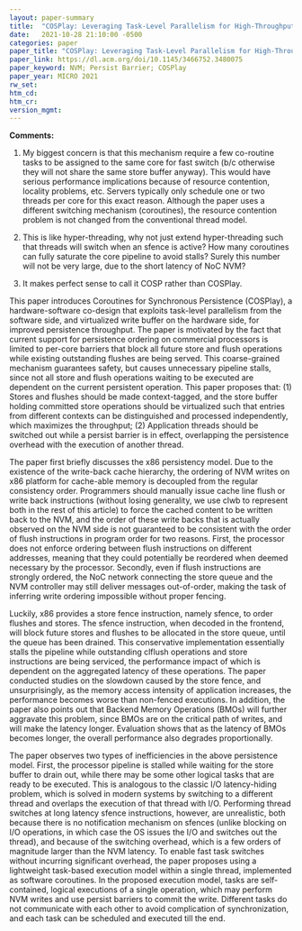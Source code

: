 ```yaml
---
layout: paper-summary
title:  "COSPlay: Leveraging Task-Level Parallelism for High-Throughput Synchronous Persistence"
date:   2021-10-28 21:10:00 -0500
categories: paper
paper_title: "COSPlay: Leveraging Task-Level Parallelism for High-Throughput Synchronous Persistence"
paper_link: https://dl.acm.org/doi/10.1145/3466752.3480075
paper_keyword: NVM; Persist Barrier; COSPlay
paper_year: MICRO 2021
rw_set:
htm_cd:
htm_cr:
version_mgmt:
---
```


**Comments:**

1. My biggest concern is that this mechanism require a few co-routine tasks to be assigned to the same core for fast
   switch (b/c otherwise they will not share the same store buffer anyway). This would have serious performance
   implications because of resource contention, locality problems, etc. Servers typically only schedule one or two
   threads per core for this exact reason. Although the paper uses a different switching mechanism (coroutines),
   the resource contention problem is not changed from the conventional thread model.

2. This is like hyper-threading, why not just extend hyper-threading such that threads will switch when an sfence is 
   active? How many coroutines can fully saturate the core pipeline to avoid stalls? Surely this number will not be
   very large, due to the short latency of NoC NVM?

3. It makes perfect sense to call it COSP rather than COSPlay.

This paper introduces Coroutines for Synchronous Persistence (COSPlay), a hardware-software co-design that exploits 
task-level parallelism from the software side, and virtualized write buffer on the hardware side, for improved 
persistence throughput. The paper is motivated by the fact that current support for persistence ordering on commercial 
processors is limited to per-core barriers that block all future store and flush operations while existing 
outstanding flushes are being served. This coarse-grained mechanism guarantees safety, but causes unnecessary 
pipeline stalls, since not all store and flush operations waiting to be executed are dependent on the current
persistent operation.
This paper proposes that: (1) Stores and flushes should be made context-tagged, and the store buffer holding committed
store operations should be virtualized such that entries from different contexts can be distinguished and processed
independently, which maximizes the throughput; (2) Application threads should be switched out while a persist
barrier is in effect, overlapping the persistence overhead with the execution of another thread.

The paper first briefly discusses the x86 persistency model. Due to the existence of the write-back cache hierarchy, 
the ordering of NVM writes on x86 platform for cache-able memory is decoupled from the regular consistency order. 
Programmers should manually issue cache line flush or write back instructions (without losing generality, we use
clwb to represent both in the rest of this article) to force the cached content to be written back to the NVM,
and the order of these write backs that is actually observed on the NVM side is not guaranteed to be consistent
with the order of flush instructions in program order for two reasons. 
First, the processor does not enforce ordering between 
flush instructions on different addresses, meaning that they could potentially be reordered when deemed necessary
by the processor. Secondly, even if flush instructions are strongly ordered, the NoC network connecting the 
store queue and the NVM controller may still deliver messages out-of-order, making the task of inferring write 
ordering impossible without proper fencing.

Luckily, x86 provides a store fence instruction, namely sfence, to order flushes and stores. The sfence instruction, 
when decoded in the frontend, will block future stores and flushes to be allocated in the store queue, until
the queue has been drained. This conservative implementation essentially stalls the pipeline while outstanding
clflush operations and store instructions are being serviced, the performance impact of which is dependent on the 
aggregated latency of these operations. 
The paper conducted studies on the slowdown caused by the store fence, and unsurprisingly, as the memory access 
intensity of application increases, the performance becomes worse than non-fenced executions.
In addition, the paper also points out that Backend Memory Operations (BMOs) will further aggravate this problem, 
since BMOs are on the critical path of writes, and will make the latency longer. Evaluation shows that as the latency
of BMOs becomes longer, the overall performance also degrades proportionally. 

The paper observes two types of inefficiencies in the above persistence model. First, the processor pipeline is stalled
while waiting for the store buffer to drain out, while there may be some other logical tasks
that are ready to be executed. This is analogous to the classic I/O latency-hiding problem, which is solved in modern
systems by switching to a different thread and overlaps the execution of that thread with I/O.
Performing thread switches at long latency sfence instructions, however, are unrealistic,
both because there is no notification mechanism on sfences (unlike blocking on I/O operations, in which case the OS
issues the I/O and switches out the thread), and because of the switching overhead, which is a few orders of magnitude
larger than the NVM latency.
To enable fast task switches without incurring significant overhead, the paper proposes using a lightweight 
task-based execution model within a single thread, implemented as software coroutines.
In the proposed execution model, tasks are self-contained, logical executions of a single operation, which may 
perform NVM writes and use persist barriers to commit the write.
Different tasks do not communicate with each other to avoid complication of synchronization, and each task can be 
scheduled and executed till the end.
